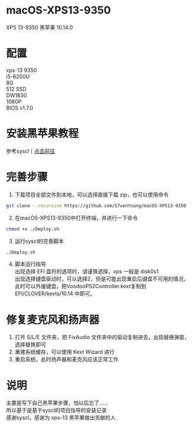 # macOS-XPS13-9350
XPS 13-9350 黑苹果 10.14.0 

# 配置

xps-13 9350 </br>
i5-6200U </br>
8G </br>
512 SSD </br>
DW1830 </br>
1080P </br>
BIOS v1.7.0 </br>

# 安装黑苹果教程
参考syscl丨[点击前往](https://github.com/syscl/XPS9350-macOS)

# 完善步骤

1. 下载项目全部文件到本地，可以选择直接下载 zip，也可以使用命令
```sh
git clone --recursive https://github.com/S7venYoung/macOS-XPS13-9350
```
2. 在macOS-XPS13-9350中打开终端，并进行一下命令
```sh
chmod +x ./Deploy.sh
```
3. 运行syscl的完善脚本
```sh
./Deploy.sh
```
4. 脚本运行指导 </br>
出现选择 EFI 盘符的选项时，请谨慎选择，xps 一般是 disk0s1 </br>
出现选择键盘驱动时，可以选择2，但是可能出现重启后键盘不可用的情况，此时可以外接键盘，把VoodooPS2Controller.kext复制到 EFI/CLOVER/kexts/10.14 中即可。 </br>

# 修复麦克风和扬声器
1. 打开 S/L/E 文件夹，把 FixAudio 文件夹中的驱动复制进去，出现替换弹窗，选择替换即可 
2. 重建系统缓存，可以使用 Kext Wizard 进行 
3. 重启系统，此时扬声器和麦克风应该正常工作 


# 说明

主要是写下自己黑苹果步骤，怕以后忘了…… </br>
所以基于是基于syscl的项目指导的安装记录 </br>
感谢syscl，感谢为 xps-13 黑苹果做出贡献的人 </br>
